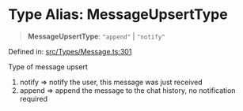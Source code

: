 # Type Alias: MessageUpsertType

> **MessageUpsertType**: `"append"` \| `"notify"`

Defined in: [src/Types/Message.ts:301](https://github.com/Fokusdotid/Baileys/blob/49e815e65b8f4aea31725e09dcf4815734557e39/src/Types/Message.ts#L301)

Type of message upsert
1. notify => notify the user, this message was just received
2. append => append the message to the chat history, no notification required
